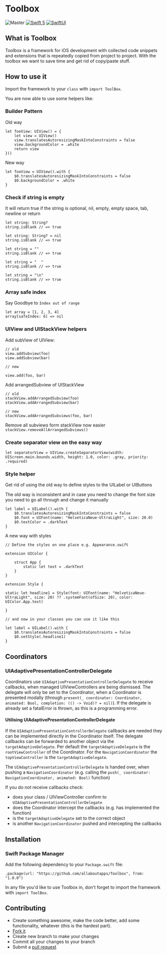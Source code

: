 # Toolbox

![Master](https://github.com/allaboutapps/Toolbox/workflows/Master/badge.svg?branch=master)
[![Swift 5](https://img.shields.io/badge/swift5-Swift5-orange)](https://developer.apple.com/swift)
[![SwiftUI](https://img.shields.io/badge/swiftUI-SwiftUI%20Ready-blue)](https://developer.apple.com/xcode/swiftui/)

## What is Toolbox

Toolbox is a framework for iOS development with collected code snippets and extensions that is repeatedly copied from project to project. With the toolbox we want to save time and get rid of copy/paste stuff.

## How to use it

Import the framework to your  `class` with `import ToolBox`.

You are now able to use some helpers like:

### Builder Pattern

Old way
```
let fooView: UIView() = { 
    let view = UIView()
    view.translatesAutoresizingMaskIntoConstraints = false
    view.backgroundColor = .white
    return view
}()
```
New way
```
let fooView = UIView().with { 
    $0.translatesAutoresizingMaskIntoConstraints = false
    $0.backgroundColor = .white
}
```

### Check if string is empty

It will return true if the string is optional, nil, empty, empty space, tab, newline or return

```
let string: String?
string.isBlank // => true

let string: String? = nil
string.isBlank // => true

let string = ""
string.isBlank // => true

let string = "  "
string.isBlank // => true

let string = "\n"
string.isBlank // => true
```

### Array safe index

Say Goodbye to `Index out of range`
```
let array = [1, 2, 3, 4]
array[safeIndex: 6] => nil
```

### UIView and UIStackView helpers

Add subView of UIView:

```
// old
view.addSubview(foo)
view.addSubview(bar)

// new

view.add(foo, bar)
```

Add arrangedSubview of UIStackView

```
// old
stackView.addArrangedSubview(foo)
stackView.addArrangedSubview(bar)

// new
stackView.addArrangedSubviews(foo, bar)
```

Remove all subviews form stackView now easier
`stackView.removeAllArrangedSubviews()`

### Create separator view on the easy way

```
let separatorView = UIView.createSeparatorView(width: UIScreen.main.bounds.width, height: 1.0, color: .gray, priority: .required)
```

### Style helper

Get rid of using the old way to define styles to the UILabel or UIButtons

The old way is inconsistent and in case you need to change the font size you need to go all through and change it manually
```
let label = UILabel().with {
    $0.translatesAutoresizingMaskIntoConstraints = false
    $0.font = UIFont(name: "HelveticaNeue-UltraLight", size: 20.0)
    $0.textColor = .darkText
}
```

A new way with styles
```
// Define the styles on one place e.g. Appearance.swift

extension UIColor {

    struct App {
        static let text = .darkText
    }
}

extension Style {

static let headline1 = Style(font: UIFont(name: "HelveticaNeue-UltraLight", size: 20) ?? .systemFont(ofSize: 20), color: UIColor.App.text)

}

// and now in your classes you can use it like this

let label = UILabel().with {
    $0.translatesAutoresizingMaskIntoConstraints = false
    $0.setStyle(.headline1)
}

```

## Coordinators

### UIAdaptivePresentationControllerDelegate

Coordinators use `UIAdaptivePresentationControllerDelegate` to receive callbacks, when managed UIViewControllers are being dismissed.
The delegate will only be set to the Coordinator, when a Coordinator is presented modally (through `present(_ coordinator: Coordinator, animated: Bool, completion: (() -> Void)? = nil)`). If the delegate is already set a fatalError is thrown, as this is a programming error. 

#### Utilising UIAdaptivePresentationControllerDelegate

If the `UIAdaptivePresentationControllerDelegate` callbacks are needed they can be implemented directly in the Coordinator itself.
The delegate callbacks can be forwarded to another object via the `targetAdaptiveDelegate`. 
Per default the `targetAdaptiveDelegate` is the `rootViewController` of the Coordinator.
For the `NavigationCoordinator` the `topViewController` is the `targetAdaptiveDelegate`.      

The `UIAdaptivePresentationControllerDelegate` is handed over, when pushing a `NavigationCoordinator` (e.g. calling the `push(_ coordinator: NavigationCoordinator, animated: Bool)` function)

If you do not receive callbacks check: 
* does your class / UIViewController confirm to `UIAdaptivePresentationControllerDelegate`
* does the Coordinator intercept the callbacks (e.g. has implemented the function) 
* is the `targetAdaptiveDelegate` set to the correct object
* is another `NavigationCoordinator` pushed and intercepting the callbacks

## Installation

### Swift Package Manager

Add the following dependency to your `Package.swift` file:

```
.package(url: "https://github.com/allaboutapps/Toolbox", from: "1.0.0")
```
In any file you'd like to use Toolbox in, don't forget to import the framework with `import ToolBox`.

## Contributing

* Create something awesome, make the code better, add some functionality,
  whatever (this is the hardest part).
* [Fork it](http://help.github.com/forking/)
* Create new branch to make your changes
* Commit all your changes to your branch
* Submit a [pull request](http://help.github.com/pull-requests/)
